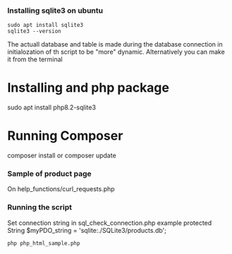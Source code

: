 ### Installing sqlite3 on ubuntu
```
sudo apt install sqlite3
sqlite3 --version 
```
The actuall database and table is made during the database connection in initialozation of th script to be "more" dynamic.
Alternatively you can make it from the terminal

# Installing and php package 
sudo apt install php8.2-sqlite3
# Running Composer
composer install or composer update
### Sample of product page
On help_functions/curl_requests.php
<!-- It needs a prototype to read all the values and cover all the needed case. In this example is use the Fictional product ID 1256-->
<!-- Supported currencies with 2 decimal digits
$ USA Dollars USD
€ Euros EUR
£ Pounds GBP
-->

### Running the script

Set connection string in sql_check_connection.php
example protected String $myPDO_string = 'sqlite:./SQLite3/products.db'; 
```
php php_html_sample.php
```